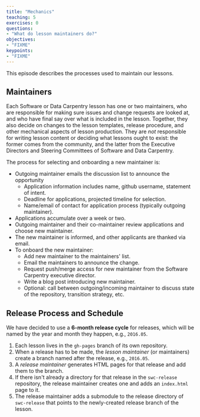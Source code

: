 ```yaml
---
title: "Mechanics"
teaching: 5
exercises: 0
questions:
- "What do lesson maintainers do?"
objectives:
- "FIXME"
keypoints:
- "FIXME"
---
```

This episode describes the processes used to maintain our lessons.

## Maintainers

Each Software or Data Carpentry lesson has one or two maintainers,
who are responsible for making sure issues and change requests are looked at,
and who have final say over what is included in the lesson.
Together,
they also decide on changes to the lesson templates,
release procedure,
and other mechanical aspects of lesson production.
They are *not* responsible for writing lesson content or deciding what lessons ought to exist:
the former comes from the community,
and the latter from the Executive Directors and Steering Committees of Software and Data Carpentry.

The process for selecting and onboarding a new maintainer is:

*   Outgoing maintainer emails the discussion list to announce the opportunity
    *    Application information includes name, github username, statement of intent.
    *    Deadline for applications, projected timeline for selection.
    *    Name/email of contact for application process (typically outgoing maintainer).
*   Applications accumulate over a week or two.
*   Outgoing maintainer and their co-maintainer review applications and choose new maintainer. 
*   The new maintainer is informed, and other applicants are thanked via email. 
*   To onboard the new maintainer:
    *    Add new maintainer to the maintainers' list.
    *    Email the maintainers to announce the change. 
    *    Request push/merge access for new maintainer from the Software Carpentry executive director.  
    *    Write a blog post introducing new maintainer.  
    *    Optional: call between outgoing/incoming maintainer to discuss state of the repository, transition strategy, etc. 

## Release Process and Schedule

We have decided to use a **6-month release cycle** for releases, which
will be named by the year and month they happen, e.g., `2016.05`.

1. Each lesson lives in the `gh-pages` branch of its own repository.
2. When a release has to be made,
    the *lesson maintainer* (or maintainers) create a branch named after the release, e.g., `2016.05`.
3. A *release maintainer* generates HTML pages for that release and add them to the branch.
4. If there isn't already a directory for that release in the `swc-release` repository,
   the release maintainer creates one
   and adds an `index.html` page to it.
5. The release maintainer adds a submodule to the release directory of `swc-release`
   that points to the newly-created release branch of the lesson.
